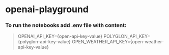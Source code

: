 # openai-playground

### To run the notebooks add .env file with content:

>OPENAI_API_KEY={open-api-key-value}
>POLYGLON_API_KEY={polyglon-api-key-value}
>OPEN_WEATHER_API_KEY={open-weather-api-key-value}
